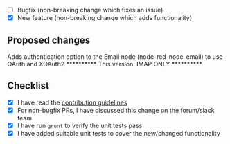 <!--
## Before you hit that Submit button....

Please read our [contribution guidelines](https://github.com/node-red/node-red-nodes/blob/master/CONTRIBUTING.md)
before submitting a pull-request.

## Types of changes

What types of changes does your code introduce?
Put an `x` in the boxes that apply
-->

- [ ] Bugfix (non-breaking change which fixes an issue)
- [x] New feature (non-breaking change which adds functionality)

<!--
If you want to raise a pull-request with a new feature, or a refactoring
of existing code, it **may well get rejected** if it hasn't been discussed on
the [forum](https://discourse.nodered.org) or
[slack team](https://nodered.org/slack) first.

-->

## Proposed changes

<!-- Describe the nature of this change. What problem does it address? -->

Adds authentication option to the Email node (node-red-node-email) to use OAuth and XOAuth2
********** This version: IMAP ONLY **********

## Checklist
<!-- Put an `x` in the boxes that apply -->

- [x] I have read the [contribution guidelines](https://github.com/node-red/node-red-nodes/blob/master/CONTRIBUTING.md)
- [x] For non-bugfix PRs, I have discussed this change on the forum/slack team.
- [x] I have run `grunt` to verify the unit tests pass
- [x] I have added suitable unit tests to cover the new/changed functionality
